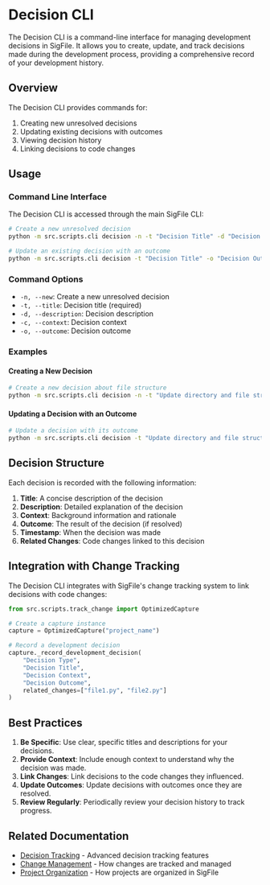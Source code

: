 # Decision CLI

The Decision CLI is a command-line interface for managing development decisions in SigFile. It allows you to create, update, and track decisions made during the development process, providing a comprehensive record of your development history.

## Overview

The Decision CLI provides commands for:

1. Creating new unresolved decisions
2. Updating existing decisions with outcomes
3. Viewing decision history
4. Linking decisions to code changes

## Usage

### Command Line Interface

The Decision CLI is accessed through the main SigFile CLI:

```bash
# Create a new unresolved decision
python -m src.scripts.cli decision -n -t "Decision Title" -d "Decision Description" -c "Decision Context"

# Update an existing decision with an outcome
python -m src.scripts.cli decision -t "Decision Title" -o "Decision Outcome"
```

### Command Options

- `-n, --new`: Create a new unresolved decision
- `-t, --title`: Decision title (required)
- `-d, --description`: Decision description
- `-c, --context`: Decision context
- `-o, --outcome`: Decision outcome

### Examples

#### Creating a New Decision

```bash
# Create a new decision about file structure
python -m src.scripts.cli decision -n -t "Update directory and file structure" -d "Reorganize project directories for better code organization" -c "Current structure is becoming unwieldy as the project grows"
```

#### Updating a Decision with an Outcome

```bash
# Update a decision with its outcome
python -m src.scripts.cli decision -t "Update directory and file structure" -o "Implemented new structure with separate directories for features, tests, and documentation"
```

## Decision Structure

Each decision is recorded with the following information:

1. **Title**: A concise description of the decision
2. **Description**: Detailed explanation of the decision
3. **Context**: Background information and rationale
4. **Outcome**: The result of the decision (if resolved)
5. **Timestamp**: When the decision was made
6. **Related Changes**: Code changes linked to this decision

## Integration with Change Tracking

The Decision CLI integrates with SigFile's change tracking system to link decisions with code changes:

```python
from src.scripts.track_change import OptimizedCapture

# Create a capture instance
capture = OptimizedCapture("project_name")

# Record a development decision
capture._record_development_decision(
    "Decision Type",
    "Decision Title",
    "Decision Context",
    "Decision Outcome",
    related_changes=["file1.py", "file2.py"]
)
```

## Best Practices

1. **Be Specific**: Use clear, specific titles and descriptions for your decisions.
2. **Provide Context**: Include enough context to understand why the decision was made.
3. **Link Changes**: Link decisions to the code changes they influenced.
4. **Update Outcomes**: Update decisions with outcomes once they are resolved.
5. **Review Regularly**: Periodically review your decision history to track progress.

## Related Documentation
- [Decision Tracking](advanced/decision-tracking.md) - Advanced decision tracking features
- [Change Management](features/change-management.md) - How changes are tracked and managed
- [Project Organization](features/project-organization.md) - How projects are organized in SigFile 